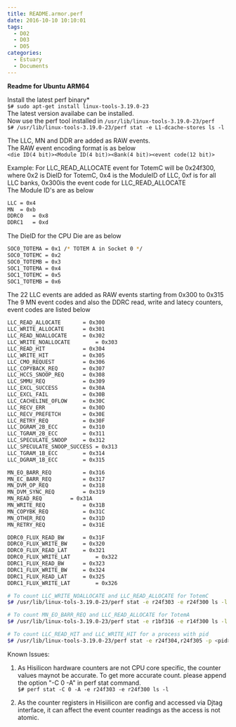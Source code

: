 ```yaml
---
title: README.armor.perf
date: 2016-10-10 10:10:01
tags:
  - D02
  - D03
  - D05
categories:
  - Estuary
  - Documents
---
```


<!--more-->

**Readme for Ubuntu ARM64**

Install the latest perf binary*  
`$# sudo apt-get install linux-tools-3.19.0-23`  
The latest version availabe can be installed.  
Now use the perf tool installed in `/usr/lib/linux-tools-3.19.0-23/perf`  
`$# /usr/lib/linux-tools-3.19.0-23/perf stat -e L1-dcache-stores ls -l`

The LLC, MN and DDR are added as RAW events.  
The RAW event encoding format is as below  
`<die ID(4 bit)><Module ID(4 bit)><Bank(4 bit)><event code(12 bit)>`

Example: For LLC_READ_ALLOCATE event for TotemC will be 0x24f300, where 0x2 is DieID for TotemC, 0x4 is the ModuleID of LLC, 0xf is for all LLC banks, 0x300is the event code for LLC_READ_ALLOCATE  
The Module ID's are as below  
```bash
LLC	= 0x4
MN	= 0xb
DDRC0	= 0x8
DDRC1	= 0xd
```
The DieID for the CPU Die are as below
```bash
SOC0_TOTEMA = 0x1 /* TOTEM A in Socket 0 */
SOC0_TOTEMC = 0x2
SOC0_TOTEMB = 0x3
SOC1_TOTEMA = 0x4
SOC1_TOTEMC = 0x5
SOC1_TOTEMB = 0x6
```

The 22 LLC events are added as RAW events starting from 0x300 to 0x315  
The 9 MN event codes and also the DDRC read, write and latecy counters, event codes are listed below
```bash
LLC_READ_ALLOCATE 		= 0x300
LLC_WRITE_ALLOCATE 		= 0x301
LLC_READ_NOALLOCATE		= 0x302
LLC_WRITE_NOALLOCATE		= 0x303
LLC_READ_HIT			= 0x304
LLC_WRITE_HIT			= 0x305
LLC_CMO_REQUEST			= 0x306
LLC_COPYBACK_REQ		= 0x307
LLC_HCCS_SNOOP_REQ		= 0x308
LLC_SMMU_REQ			= 0x309
LLC_EXCL_SUCCESS		= 0x30A
LLC_EXCL_FAIL			= 0x30B
LLC_CACHELINE_OFLOW		= 0x30C
LLC_RECV_ERR			= 0x30D
LLC_RECV_PREFETCH		= 0x30E
LLC_RETRY_REQ			= 0x30F
LLC_DGRAM_2B_ECC		= 0x310
LLC_TGRAM_2B_ECC		= 0x311
LLC_SPECULATE_SNOOP		= 0x312
LLC_SPECULATE_SNOOP_SUCCESS	= 0x313
LLC_TGRAM_1B_ECC		= 0x314
LLC_DGRAM_1B_ECC		= 0x315

MN_EO_BARR_REQ			= 0x316
MN_EC_BARR_REQ			= 0x317
MN_DVM_OP_REQ			= 0x318
MN_DVM_SYNC_REQ			= 0x319
MN_READ_REQ			= 0x31A
MN_WRITE_REQ			= 0x31B
MN_COPYBK_REQ			= 0x31C
MN_OTHER_REQ			= 0x31D
MN_RETRY_REQ			= 0x31E

DDRC0_FLUX_READ_BW		= 0x31F
DDRC0_FLUX_WRITE_BW		= 0x320
DDRC0_FLUX_READ_LAT		= 0x321
DDRC0_FLUX_WRITE_LAT		= 0x322
DDRC1_FLUX_READ_BW		= 0x323
DDRC1_FLUX_WRITE_BW		= 0x324
DDRC1_FLUX_READ_LAT		= 0x325
DDRC1_FLUX_WRITE_LAT		= 0x326
```
```bash
# To count LLC_WRITE_NOALLOCATE and LLC_READ_ALLOCATE for TotemC
$# /usr/lib/linux-tols-3.19.0-23/perf stat -e r24f303 -e r24f300 ls -l
```

```bash
# To count MN_EO_BARR_REQ and LLC_READ_ALLOCATE for TotemA
$# /usr/lib/linux-tols-3.19.0-23/perf stat -e r1bf316 -e r14f300 ls -l
```
```bash
# To count LLC_READ_HIT and LLC_WRITE_HIT for a process with pid
$# /usr/lib/linux-tools-3.19.0-23/perf stat -e r24f304,r24f305 -p <pid>
```

Known Issues:

1. As Hisilicon hardware counters are not CPU core specific, the counter values maynot be accurate. To get more accurate count. please append the option "-C 0 -A" in perf stat command.  
  `$# perf stat -C 0 -A -e r24f303 -e r24f300 ls -l`

2. As the counter registers in Hisiilicon are config and accessed via Djtag interface, it can affect the event counter readings as the access is not atomic.
